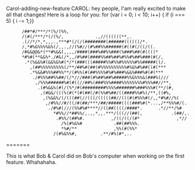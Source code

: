 Carol-adding-new-feature
CAЯOL: hey people, I'am really excited to make all that changes! Here is a loop for you: for (var i = 0; i < 10; i++) { if (i === 5) { i -= 1;}}
                                                                                                                                                               
          /##*#/***/*(%/(%%,                                                   
          /(#(/***/*(/(%/,            .,//((((((**,.                         
          .(//*/*,*,,,.,***#*(/(/(########(######((((((/*.                     
          /,*#%&%%%%&%(/,,.,//(%#//(#%##%%######(#((#(/((/((.                  
          /#&&@@&*(**#%&&(,,,,/####(###%##%%###(%###%##(#((((*                 
          *#%#(**&&%*./#&(/*,,/#%##(####%%##%##%#%%#%##%###(#(/,               
           .*(%&&%#(&&%&%#(*/*(###(((#####%%#%%#%%%%%#%%#####((/.              
             ,(##%%%%%%%%%(/**/##%#(##(#%%%%%%%%%%#%&%#%##((#(***              
             .*%&&#%%%##%%**/(#%%(#(##%%%%#%#%###%&&%###%#(#(***             
              ./#%%%##%%##/(/*///###(#%##%##%#####%%&%%%&(###%(///             
               ,/%%%######%#(#((//##%(###%%%####%%%%%%%%#%%%##//**,            
                .(#%&&%(#(/(%*/#(#########%%%%#######%###%%%#(**/(#,           
                 ,(#&&/(((%(#(*(#(##(/#(%%#%##/((####%%#%(/**,((#%,          
                  ,(%&&%/(/(((##(//(((/(((((##//(((#(#%%%#(/,,*#%#//%(         
                   ,/#%%//#/((/#(##/***/##/#####((((###%#(*...,/**%%%#/(.      
                    ./#%#(///(%%#%#****//((##((((/####*.      .*//**/%#      
                      *#%%//*##%%/,.,,*,,.***/(((//(##(,           .(##/,.     
                       .#%%/(##%#.          ,/((/((/(#*              ,*//      
                         /%(#%&%#            .##(##%%%.                        
                         *%#/**              ,%%(#(%%*                         
                      /(#%&%%#,         .**/#%(#*,..  

                      
=======

This is what Bob & Carol did on Bob's computer when working on the first feature. Whahahaha.

